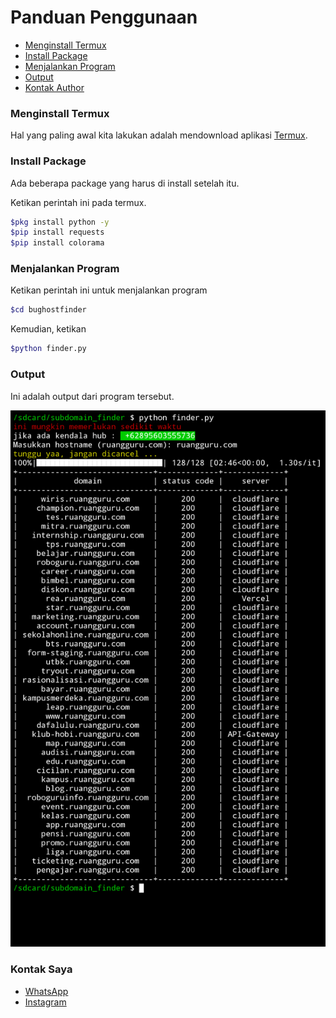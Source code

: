# Panduan Penggunaan

* [Menginstall Termux](#menginstall-termux)
* [Install Package](#install-package)
* [Menjalankan Program](#menjalanlan-program)
* [Output](#output)
* [Kontak Author](#contact)

### Menginstall Termux
Hal yang paling awal kita lakukan adalah mendownload aplikasi [Termux](https://f-droid.org/repo/com.termux_118.apk).

### Install Package
Ada beberapa package yang harus di install setelah itu.

Ketikan perintah ini pada termux.

```bash
$pkg install python -y
$pip install requests
$pip install colorama
```

### Menjalankan Program
Ketikan perintah ini untuk menjalankan program

```bash
$cd bughostfinder
```

Kemudian, ketikan


```bash
$python finder.py
```

### Output
Ini adalah output dari program tersebut.

<img src="screenshot/20230907_233713.png">

### Kontak Saya

* [WhatsApp](https://wa.me/qr/XN5QA2KBIRN7B1)
* [Instagram](https://www.instagram.com/khazulys)
